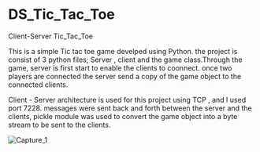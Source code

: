# DS_Tic_Tac_Toe
Client-Server Tic_Tac_Toe

This is a simple Tic tac toe game develped using Python. the project is consist of 3 python files; Server , client and the game class.Through the game, server is first start to enable the clients to coonnect. once two players are connected the server send a copy of the game object to the connected clients.

Client - Server architecture is used for this project using TCP , and I used port 7228. messages were sent back and forth between the server and the clients, pickle module was used to convert the game object into a byte stream to be sent to the clients.

![Capture_1](https://user-images.githubusercontent.com/98700556/224834807-8acd881f-44b4-426e-8065-5a5d1c4140ab.PNG)
